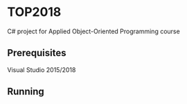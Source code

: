 # TOP2018
C# project for Applied Object-Oriented Programming course

## Prerequisites
Visual Studio 2015/2018

## Running

```
```
